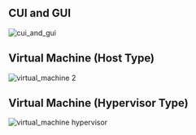 
<h2>CUI and GUI</h2>

![cui_and_gui](https://user-images.githubusercontent.com/81731043/156089569-1bca11a8-364e-4fcf-b307-9066cea84f20.png)

<h2>Virtual Machine (Host Type) </h2>

![virtual_machine 2](https://user-images.githubusercontent.com/81731043/156292678-36d6624e-f02f-4ce2-b56e-d757ab97155a.png)

<h2>Virtual Machine (Hypervisor Type) </h2>

![virtual_machine hypervisor](https://user-images.githubusercontent.com/81731043/156472913-ed18e78e-5320-4b60-bb8b-260abfe3ac52.png)
